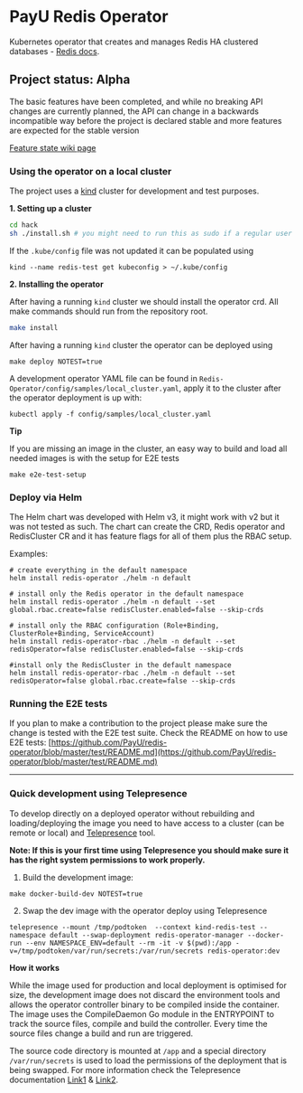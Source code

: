 # PayU Redis Operator

Kubernetes operator that creates and manages Redis HA clustered databases - [Redis docs](https://redislabs.com/redis-enterprise/technology/redis-enterprise-cluster-architecture/).

## Project status: Alpha

The basic features have been completed, and while no breaking API changes are currently planned, the API can change in a backwards incompatible way before the project is declared stable and more features are expected for the stable version

[ Feature state wiki page ](https://github.com/PayU/Redis-Operator/wiki/Feature-state)

### Using the operator on a local cluster

The project uses a [kind](https://kind.sigs.k8s.io/docs/user/quick-start/) cluster for development and test purposes.

**1. Setting up a cluster**

```bash
cd hack
sh ./install.sh # you might need to run this as sudo if a regular user can't use docker
```

If the `.kube/config` file was not updated it can be populated using

`kind --name redis-test get kubeconfig > ~/.kube/config`

**2. Installing the operator**

After having a running `kind` cluster we should install the operator crd. All make commands should run from the repository root.

```bash
make install
```

After having a running `kind` cluster the operator can be deployed using

`make deploy NOTEST=true`

A development operator YAML file can be found in `Redis-Operator/config/samples/local_cluster.yaml`, apply it to the cluster after the operator deployment is up with:

`kubectl apply -f config/samples/local_cluster.yaml`

**Tip**

If you are missing an image in the cluster, an easy way to build and load all needed images is with the setup for E2E tests

`make e2e-test-setup`

### Deploy via Helm

The Helm chart was developed with Helm v3, it might work with v2 but it was not tested as such.
The chart can create the CRD, Redis operator and RedisCluster CR and it has feature flags for all of them plus the RBAC setup.

Examples:

```
# create everything in the default namespace
helm install redis-operator ./helm -n default

# install only the Redis operator in the default namespace
helm install redis-operator ./helm -n default --set global.rbac.create=false redisCluster.enabled=false --skip-crds

# install only the RBAC configuration (Role+Binding, ClusterRole+Binding, ServiceAccount)
helm install redis-operator-rbac ./helm -n default --set redisOperator=false redisCluster.enabled=false --skip-crds

#install only the RedisCluster in the default namespace
helm install redis-operator-rbac ./helm -n default --set redisOperator=false global.rbac.create=false --skip-crds
```

### Running the E2E tests

If you plan to make a contribution to the project please make sure the change is tested with the E2E test suite.
Check the README on how to use E2E tests: [https://github.com/PayU/redis-operator/blob/master/test/README.md](https://github.com/PayU/redis-operator/blob/master/test/README.md)

---

### Quick development using Telepresence

To develop directly on a deployed operator without rebuilding and loading/deploying the image you need to have access to a cluster (can be remote or local) and [Telepresence](https://www.telepresence.io/) tool.

<b>Note: If this is your first time using Telepresence you should make sure it has the right system permissions to work properly.</b><br>

1. Build the development image:

`make docker-build-dev NOTEST=true`

2. Swap the dev image with the operator deploy using Telepresence

```
telepresence --mount /tmp/podtoken  --context kind-redis-test --namespace default --swap-deployment redis-operator-manager --docker-run --env NAMESPACE_ENV=default --rm -it -v $(pwd):/app -v=/tmp/podtoken/var/run/secrets:/var/run/secrets redis-operator:dev
```

**How it works**

While the image used for production and local deployment is optimised for size, the development image does not discard the environment tools and allows the operator controller binary to be compiled inside the container. The image uses the CompileDaemon Go module in the ENTRYPOINT to track the source files, compile and build the controller. Every time the source files change a build and run are triggered.

The source code directory is mounted at `/app` and a special directory `/var/run/secrets` is used to load the permissions of the deployment that is being swapped. For more information check the Telepresence documentation [Link1](https://www.telepresence.io/tutorials/docker) & [Link2](https://www.telepresence.io/tutorials/kubernetes-client-libs).
